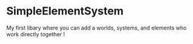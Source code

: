 # SimpleElementSystem
 My first libary where you can add a worlds, systems, and elements who work directly together !
